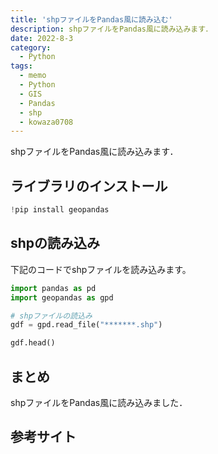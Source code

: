 ```yaml
---
title: 'shpファイルをPandas風に読み込む'
description: shpファイルをPandas風に読み込みます．
date: 2022-8-3
category: 
  - Python
tags:
  - memo
  - Python
  - GIS
  - Pandas
  - shp
  - kowaza0708
---
```

shpファイルをPandas風に読み込みます．

<!-- https://www.hamlet-engineer.com -->
<!-- !(/image/ChordDiagram.png) -->

<!-- more -->

<ClientOnly>
  <CallInArticleAdsense />
</ClientOnly>



## ライブラリのインストール

```python
!pip install geopandas
```

## shpの読み込み
下記のコードでshpファイルを読み込みます。

```python
import pandas as pd
import geopandas as gpd

# shpファイルの読込み
gdf = gpd.read_file("*******.shp")

gdf.head()
```


## まとめ
shpファイルをPandas風に読み込みました．

## 参考サイト


<ClientOnly>
  <CallInArticleAdsense />
</ClientOnly>




